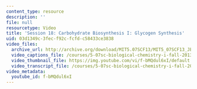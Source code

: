 ```yaml
---
content_type: resource
description: ''
file: null
resourcetype: Video
title: 'Session 18: Carbohydrate Biosynthesis I: Glycogen Synthesis'
uid: 03d1349c-3fec-f92c-fcfd-c58433ce3838
video_files:
  archive_url: http://archive.org/download/MIT5.07SCF13/MIT5_07SCF13_JE-Ses18_300k.mp4
  video_captions_file: /courses/5-07sc-biological-chemistry-i-fall-2013/b582ae60f6e35eb58b13efa4ebd304b1_f-bMQdul6xI.vtt
  video_thumbnail_file: https://img.youtube.com/vi/f-bMQdul6xI/default.jpg
  video_transcript_file: /courses/5-07sc-biological-chemistry-i-fall-2013/ca7bde57d67b437493c2800bbb24203c_f-bMQdul6xI.pdf
video_metadata:
  youtube_id: f-bMQdul6xI
---
```

